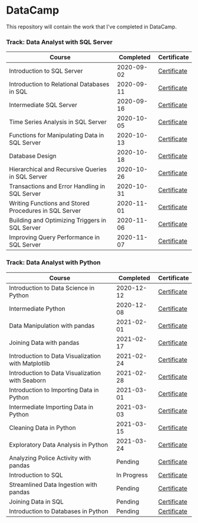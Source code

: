 # DataCamp
This repository will contain the work that I've completed in DataCamp.

### Track: Data Analyst with SQL Server
|Course | Completed | Certificate |
| ----- | ----- | ----- |
|Introduction to SQL Server | 2020-09-02 | <a href="https://github.com/gh-mrmoore/Certificates/blob/master/DataCamp_Data_Analyst_SQL_Server/01_intro_sql_server.pdf">Certificate</a> |
|Introduction to Relational Databases in SQL | 2020-09-11 | <a href="https://github.com/gh-mrmoore/Certificates/blob/master/DataCamp_Data_Analyst_SQL_Server/02into_relational_databases_postgresql.pdf">Certificate</a> |
|Intermediate SQL Server | 2020-09-16 | <a href="https://github.com/gh-mrmoore/Certificates/blob/master/DataCamp_Data_Analyst_SQL_Server/03_intermediate_sql_server.pdf">Certificate</a> |
|Time Series Analysis in SQL Server | 2020-10-05 | <a href="https://github.com/gh-mrmoore/Certificates/blob/master/DataCamp_Data_Analyst_SQL_Server/04_sql_time_series_analysis.pdf">Certificate</a> |
|Functions for Manipulating Data in SQL Server | 2020-10-13 | <a href="https://github.com/gh-mrmoore/Certificates/blob/master/DataCamp_Data_Analyst_SQL_Server/05_sql_data_manipulation_functions.pdf">Certificate</a> |
|Database Design | 2020-10-18 | <a href="https://github.com/gh-mrmoore/Certificates/blob/master/DataCamp_Data_Analyst_SQL_Server/06_database_design.pdf">Certificate</a> |
|Hierarchical and Recursive Queries in SQL Server | 2020-10-26 | <a href="https://github.com/gh-mrmoore/Certificates/blob/master/DataCamp_Data_Analyst_SQL_Server/07_hierarchical_recursive_queries.pdf">Certificate</a> |
|Transactions and Error Handling in SQL Server | 2020-10-31 | <a href="https://github.com/gh-mrmoore/Certificates/blob/master/DataCamp_Data_Analyst_SQL_Server/08_transaction_error_handling.pdf">Certificate</a> |
|Writing Functions and Stored Procedures in SQL Server | 2020-11-01 | <a href="https://github.com/gh-mrmoore/Certificates/blob/master/DataCamp_Data_Analyst_SQL_Server/09_functions_stored_procedures.pdf">Certificate</a> |
|Building and Optimizing Triggers in SQL Server | 2020-11-06 | <a href="https://github.com/gh-mrmoore/Certificates/blob/master/DataCamp_Data_Analyst_SQL_Server/10_build_optimize_triggers.pdf">Certificate</a> |
|Improving Query Performance in SQL Server | 2020-11-07 | <a href="https://github.com/gh-mrmoore/Certificates/blob/master/DataCamp_Data_Analyst_SQL_Server/11_improve_query_performance.pdf">Certificate</a> |



### Track: Data Analyst with Python
|Course | Completed | Certificate |
| ----- | ----- | ----- |
| Introduction to Data Science in Python | 2020-12-12 | <a href="https://github.com/gh-mrmoore/Certificates/blob/master/DataCamp_Data_Analyst_Python/01_Intro_Python_Data_Science.pdf">Certificate</a> |
| Intermediate Python | 2020-12-08 | <a href="https://github.com/gh-mrmoore/Certificates/blob/master/DataCamp_Data_Analyst_Python/02_Intermediate_Python.pdf">Certificate</a> |
| Data Manipulation with pandas | 2021-02-01 | <a href="https://github.com/gh-mrmoore/Certificates/blob/master/DataCamp_Data_Analyst_Python/03_pandas_Data_Manipulation.pdf">Certificate</a> |
| Joining Data with pandas | 2021-02-17| <a href="https://github.com/gh-mrmoore/Certificates/blob/master/DataCamp_Data_Analyst_Python/04_Joining_Data_pandas.pdf">Certificate</a> |
| Introduction to Data Visualization with Matplotlib | 2021-02-24 | <a href="https://github.com/gh-mrmoore/Certificates/blob/master/DataCamp_Data_Analyst_Python/05_Intro_Matplotlib_Data_Visualization.pdf">Certificate</a> |
| Introduction to Data Visualization with Seaborn | 2021-02-28 | <a href="https://github.com/gh-mrmoore/Certificates/blob/master/DataCamp_Data_Analyst_Python/06_Intro_Seaborn_Data_Visualization.pdf">Certificate</a> |
| Introduction to Importing Data in Python | 2021-03-01 | <a href="https://github.com/gh-mrmoore/Certificates/blob/master/DataCamp_Data_Analyst_Python/07_Intro_Python_Data_Imports.pdf">Certificate</a> |
| Intermediate Importing Data in Python | 2021-03-03 | <a href="https://github.com/gh-mrmoore/Certificates/blob/master/DataCamp_Data_Analyst_Python/08_Intermediate_Python_Data_Imports.pdf">Certificate</a> |
| Cleaning Data in Python | 2021-03-15 | <a href="https://github.com/gh-mrmoore/Certificates/blob/master/DataCamp_Data_Analyst_Python/09_Cleaning_Data_in_Python.pdf">Certificate</a> |
| Exploratory Data Analysis in Python | 2021-03-24 | <a href="https://github.com/gh-mrmoore/Certificates/blob/master/DataCamp_Data_Analyst_Python/10_Python_Exploratory_Data_Analysis.pdf">Certificate</a> |
| Analyzing Police Activity with pandas | Pending | <a href="">Certificate</a> |
| Introduction to SQL | In Progress | <a href="">Certificate</a> |
| Streamlined Data Ingestion with pandas | Pending | <a href="">Certificate</a> |
| Joining Data in SQL | Pending | <a href="">Certificate</a> |
| Introduction to Databases in Python | Pending | <a href="">Certificate</a> |